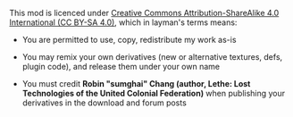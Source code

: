 This mod is licenced under [Creative Commons Attribution-ShareAlike 4.0 International (CC BY-SA 4.0)](http://www.creativecommons.org/licenses/by-sa/4.0/), which in layman's terms means:

- You are permitted to use, copy, redistribute my work as-is

- You may remix your own derivatives (new or alternative textures, defs, plugin code), and release them under your own name

- You must credit **Robin "sumghai" Chang (author, Lethe: Lost Technologies of the United Colonial Federation)** when publishing your derivatives in the download and forum posts
